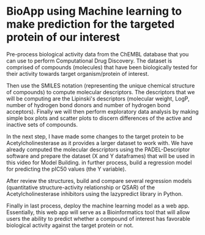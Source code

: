 # BioApp using Machine learning to make prediction for the targeted protein of our interest
Pre-process biological activity data from the ChEMBL database that you can use to perform Computational Drug Discovery.
The dataset is comprised of compounds (molecules) that have been biologically tested for their activity towards target organism/protein of interest.

Then use the SMILES notation (representing the unique chemical structure of compounds) to compute molecular descriptors.
The descriptors that we will be computing are the Lipinski's descriptors (molecular weight, LogP, number of hydrogen bond donors and number of hydrogen bond acceptors).
Finally we will then perform exploratory data analysis by making simple box plots and scatter plots to discern differences of the active and inactive sets of compounds.

In the next step, I have made some changes to the target protein to be Acetylcholinesterase as it provides a larger dataset to work with.
We have already computed the molecular descriptors using the PADEL-Descriptor software and prepare the dataset (X and Y dataframes) that will be used in this video for Model Building.
in further process, build a regression model for predicting the pIC50 values (the Y variable).

After review the structures, build and compare several regression models (quantitative structure-activity relationship or QSAR) of the Acetylcholinesterase inhibitors using the lazypredict library in Python.

Finally in last process, deploy the machine learning model as a web app. Essentially, this web app will serve as a Bioinformatics tool that will allow users the ability to predict whether a compound of interest has favorable biological activity against the target protein or not.
